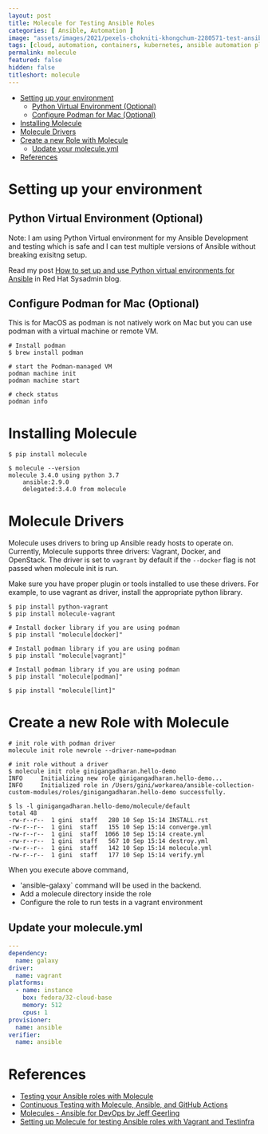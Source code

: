 ```yaml
---
layout: post
title: Molecule for Testing Ansible Roles
categories: [ Ansible, Automation ]
image: "assets/images/2021/pexels-chokniti-khongchum-2280571-test-ansible.jpg"
tags: [cloud, automation, containers, kubernetes, ansible automation platform, red hat ansible]
permalink: molecule
featured: false
hidden: false
titleshort: molecule
---
```


- [Setting up your environment](#setting-up-your-environment)
  - [Python Virtual Environment (Optional)](#python-virtual-environment-optional)
  - [Configure Podman for Mac (Optional)](#configure-podman-for-mac-optional)
- [Installing Molecule](#installing-molecule)
- [Molecule Drivers](#molecule-drivers)
- [Create a new Role with Molecule](#create-a-new-role-with-molecule)
  - [Update your molecule.yml](#update-your-moleculeyml)
- [References](#references)



# Setting up your environment

## Python Virtual Environment (Optional)

Note: I am using Python Virtual environment for my Ansible Development and testing which is safe and I can test multiple versions of Ansible without breaking exisitng setup.

Read my post [How to set up and use Python virtual environments for Ansible](https://www.redhat.com/sysadmin/python-venv-ansible) in Red Hat Sysadmin blog.

## Configure Podman for Mac (Optional)

This is for MacOS as podman is not natively work on Mac but you can use podman with a virtual machine or remote VM.

```shell
# Install podman
$ brew install podman

# start the Podman-managed VM
podman machine init
podman machine start

# check status
podman info
```



# Installing Molecule

```shell
$ pip install molecule

$ molecule --version
molecule 3.4.0 using python 3.7 
    ansible:2.9.0
    delegated:3.4.0 from molecule
```

# Molecule Drivers

Molecule uses drivers to bring up Ansible ready hosts to operate on. Currently, Molecule supports three drivers: Vagrant, Docker, and OpenStack. The driver is set to `vagrant` by default if the `--docker` flag is not passed when molecule init is run.

Make sure you have proper plugin or tools installed to use these drivers. For example, to use vagrant as driver, install the appropriate python library.

```shell
$ pip install python-vagrant
$ pip install molecule-vagrant

# Install docker library if you are using podman
$ pip install "molecule[docker]" 

# Install podman library if you are using podman
$ pip install "molecule[vagrant]" 

# Install podman library if you are using podman
$ pip install "molecule[podman]" 

$ pip install "molecule[lint]"
```

# Create a new Role with Molecule

```shell
# init role with podman driver
molecule init role newrole --driver-name=podman

# init role without a driver
$ molecule init role ginigangadharan.hello-demo            
INFO     Initializing new role ginigangadharan.hello-demo...
INFO     Initialized role in /Users/gini/workarea/ansible-collection-custom-modules/roles/ginigangadharan.hello-demo successfully.

$ ls -l ginigangadharan.hello-demo/molecule/default 
total 48
-rw-r--r--  1 gini  staff   280 10 Sep 15:14 INSTALL.rst
-rw-r--r--  1 gini  staff   155 10 Sep 15:14 converge.yml
-rw-r--r--  1 gini  staff  1066 10 Sep 15:14 create.yml
-rw-r--r--  1 gini  staff   567 10 Sep 15:14 destroy.yml
-rw-r--r--  1 gini  staff   142 10 Sep 15:14 molecule.yml
-rw-r--r--  1 gini  staff   177 10 Sep 15:14 verify.yml
```

When you execute above command,

- 'ansible-galaxy` command will be used in the backend.
- Add a molecule directory inside the role
- Configure the role to run tests in a vagrant environment

## Update your molecule.yml

```yaml
---
dependency:
  name: galaxy
driver:
  name: vagrant
platforms:
  - name: instance
    box: fedora/32-cloud-base
    memory: 512
    cpus: 1
provisioner:
  name: ansible
verifier:
  name: ansible
```

# References

- [Testing your Ansible roles with Molecule](https://www.jeffgeerling.com/blog/2018/testing-your-ansible-roles-molecule)
- [Continuous Testing with Molecule, Ansible, and GitHub Actions](https://www.jeffgeerling.com/blog/2020/continuous-testing-molecule-ansible-and-github-actions)
- [Molecules - Ansible for DevOps by Jeff Geerling](https://github.com/geerlingguy/ansible-for-devops/tree/master/molecule)
- [Setting up Molecule for testing Ansible roles with Vagrant and Testinfra](https://floatingpoint.sorint.it/blog/post/setting-up-molecule-for-testing-ansible-roles-with-vagrant-and-testinfra)